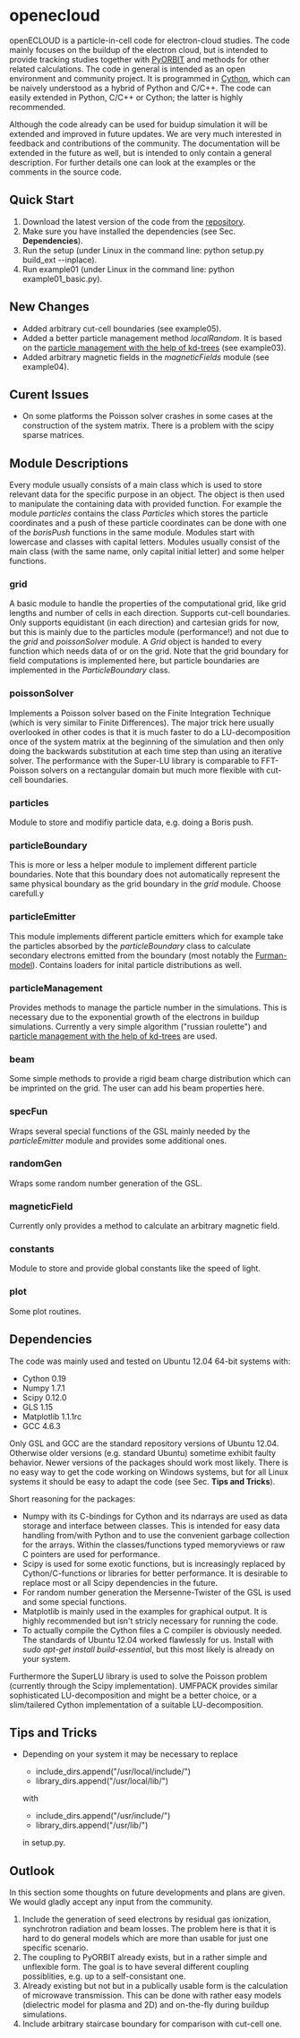 openecloud
==========

openECLOUD is a particle-in-cell code for electron-cloud studies. The code mainly focuses on the buildup of the electron cloud, but is intended to provide tracking studies together with [PyORBIT](https://code.google.com/p/py-orbit/) and methods for other related calculations. The code in general is intended as an open environment and community project. It is programmed in [Cython](http://cython.org/), which can be naively understood as a hybrid of Python and C/C++. The code can easily extended in Python, C/C++ or Cython; the latter is highly recommended.

Although the code already can be used for buidup simulation it will be extended and improved in future updates. We are very much interested in feedback and contributions of the community. The documentation will be extended in the future as well, but is intended to only contain a general description. For further details one can look at the examples or the comments in the source code.

Quick Start
---------

1. Download the latest version of the code from the [repository](https://github.com/openecloud/openecloud).
2. Make sure you have installed the dependencies (see Sec. **Dependencies**).
3. Run the setup (under Linux in the command line: python setup.py build_ext --inplace).
4. Run example01 (under Linux in the command line: python example01_basic.py).

New Changes
---------

- Added arbitrary cut-cell boundaries (see example05).
- Added a better particle management method *localRandom*. It is based on the [particle management with the help of kd-trees](http://arxiv.org/abs/1301.1552) (see example03).
- Added arbitrary magnetic fields in the *magneticFields* module (see example04).

Curent Issues
---------

- On some platforms the Poisson solver crashes in some cases at the construction of the system matrix. There is a problem with the scipy sparse matrices.



Module Descriptions
---------

Every module usually consists of a main class which is used to store relevant data for the specific purpose in an object. The object is then used to manipulate the containing data with provided function. For example the module *particles* contains the class *Particles* which stores the particle coordinates and a push of these particle coordinates can be done with one of the *borisPush* functions in the same module. Modules start with lowercase and classes with capital letters. Modules usually consist of the main class (with the same name, only capital initial letter) and some helper functions.

### grid

A basic module to handle the properties of the computational grid, like grid lengths and number of cells in each direction. Supports cut-cell boundaries. Only supports equidistant (in each direction) and cartesian grids for now, but this is mainly due to the particles module (performance!) and not due to the *grid* and *poissonSolver* module. A *Grid* object is handed to every function which needs data of or on the grid. Note that the grid boundary for field computations is implemented here, but particle boundaries are implemented in the *ParticleBoundary* class.

### poissonSolver

Implements a Poisson solver based on the Finite Integration Technique (which is very similar to Finite Differences). The major trick here usually overlooked in other codes is that it is much faster to do a LU-decomposition once of the system matrix at the beginning of the simulation and then only doing the backwards substitution at each time step than using an iterative solver. The performance with the Super-LU library is comparable to FFT-Poisson solvers on a rectangular domain but much more flexible with cut-cell boundaries.

### particles

Module to store and modifiy particle data, e.g. doing a Boris push.


### particleBoundary

This is more or less a helper module to implement different particle boundaries. Note that this boundary does not automatically represent the same physical boundary as the grid boundary in the *grid* module. Choose carefull.y

### particleEmitter

This module implements different particle emitters which for example take the particles absorbed by the *particleBoundary* class to calculate secondary electrons emitted from the boundary (most notably the [Furman-model](http://dx.doi.org/10.1103/PhysRevSTAB.5.124404 )). Contains loaders for inital particle distributions as well.

### particleManagement

Provides methods to manage the particle number in the simulations. This is necessary due to the exponential growth of the electrons in buildup simulations. Currently a very simple algorithm ("russian roulette") and [particle management with the help of kd-trees](http://arxiv.org/abs/1301.1552) are used.

### beam

Some simple methods to provide a rigid beam charge distribution which can be imprinted on the grid. The user can add his beam properties here.

### specFun

Wraps several special functions of the GSL mainly needed by the *particleEmitter* module and provides some additional ones.

### randomGen

Wraps some random number generation of the GSL.

### magneticField

Currently only provides a method to calculate an arbitrary magnetic field. 

### constants

Module to store and provide global constants like the speed of light.

### plot

Some plot routines.




Dependencies
---------

The code was mainly used and tested on Ubuntu 12.04 64-bit systems with:
- Cython 0.19
- Numpy 1.7.1
- Scipy 0.12.0
- GLS 1.15
- Matplotlib 1.1.1rc
- GCC 4.6.3

Only GSL and GCC are the standard repository versions of Ubuntu 12.04. Otherwise older versions (e.g. standard Ubuntu) sometime exhibit faulty behavior. Newer versions of the packages should work most likely. There is no easy way to get the code working on Windows systems, but for all Linux systems it should be easy to adapt the code (see Sec. **Tips and Tricks**).

Short reasoning for the packages:

- Numpy with its C-bindings for Cython and its ndarrays are used as data storage and interface between classes. This is intended for easy data handling from/with Python and to use the convenient garbage collection for the arrays. Within the classes/functions typed memoryviews or raw C pointers are used for performance.
- Scipy is used for some exotic functions, but is increasingly replaced by Cython/C-functions or libraries for better performance. It is desirable to replace most or all Scipy dependencies in the future.
- For random number generation the Mersenne-Twister of the GSL is used and some special functions. 
- Matplotlib is mainly used in the examples for graphical output. It is highly recommended but isn't stricly necessary for running the code.
- To actually compile the Cython files a C compiler is obviously needed. The standards of Ubuntu 12.04 worked flawlessly for us. Install with *sudo apt-get install build-essential*, but this most likely is already on your system.

Furthermore the SuperLU library is used to solve the Poisson problem (currently through the Scipy implementation). UMFPACK provides similar sophisticated LU-decomposition and might be a better choice, or a slim/tailered Cython implementation of a suitable LU-decomposition.

Tips and Tricks
--------
- Depending on your system it may be necessary to replace 
  - include_dirs.append("/usr/local/include/")
  - library_dirs.append("/usr/local/lib/")
  
  with
  - include_dirs.append("/usr/include/")
  - library_dirs.append("/usr/lib/")
  
  in setup.py.


Outlook
---------

In this section some thoughts on future developments and plans are given. We would gladly accept any input from the community.

1. Include the generation of seed electrons by residual gas ionization, synchrotron radiation and beam losses. The problem here is that it is hard to do general models which are more than usable for just one specific scenario.
2. The coupling to PyORBIT already exists, but in a rather simple and unflexible form. The goal is to have several different coupling possiblities, e.g. up to a self-consistant one.
3. Already existing but not but in a publically usable form is the calculation of microwave transmission. This can be done with rather easy models (dielectric model for plasma and 2D) and on-the-fly during buildup simulations.
4. Include arbitrary staircase boundary for comparison with cut-cell one.

